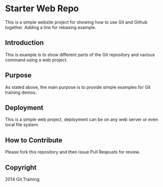 # Starter Web Repo

This is a simple website project for showing how to use Git and Github together. Adding a line for rebasing example. 

## Introduction

This is example is to show different parts of the Git repository and various command using a web project. 

## Purpose

As stated above, the main purpose is to provide simple examples for Git training demos. 

## Deployment

This is a simple web project, deployment can be on any web server or even local file system.

## How to Contribute

Please fork this repository and then issue Pull Reqeusts for review.

## Copyright

2014 Git.Training.